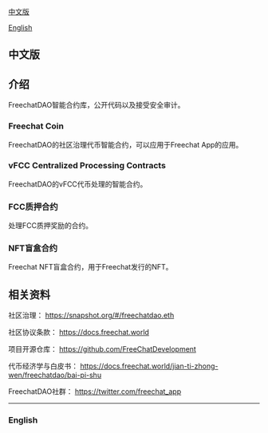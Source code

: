 [中文版](#1)

[English](#2)

<h2 id="1">中文版</h2>

## 介绍

FreechatDAO智能合约库，公开代码以及接受安全审计。

### Freechat Coin

FreechatDAO的社区治理代币智能合约，可以应用于Freechat App的应用。

### vFCC Centralized Processing Contracts

FreechatDAO的vFCC代币处理的智能合约。

### FCC质押合约

处理FCC质押奖励的合约。

### NFT盲盒合约

Freechat NFT盲盒合约，用于Freechat发行的NFT。


## 相关资料

社区治理：
https://snapshot.org/#/freechatdao.eth

社区协议条款：
https://docs.freechat.world

项目开源仓库：
https://github.com/FreeChatDevelopment

代币经济学与白皮书：
https://docs.freechat.world/jian-ti-zhong-wen/freechatdao/bai-pi-shu

FreechatDAO社群：
https://twitter.com/freechat_app

-------------------------

<h3 id="2">English</h3>
